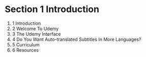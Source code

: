 # Section 1 Introduction

1. 1 Introduction
2. 2 Welcome To Udemy
3. 3 The Udemy Interface
4. 4 Do You Want Auto-translated Subtitles In More Languages?
5. 5 Curriculum
6. 6 Resources
